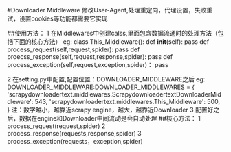 #Downloader Middleware
修改User-Agent,处理重定向，代理设置，失败重试，设置cookies等功能都需要它实现

##使用方法：
1 在Middlewares中创建calss,里面包含数据流通时的处理方法（包括下面的核心方法）
  eg:
    class This_Middleware():
      def __init__(self):
        pass
      def process_request(self,request,spider):
        pass
      def proecss_response(self,request,response,spider):
        pass
      def process_exception(self,request,exception,spider)：
        pass
    
2 在setting.py中配置,配置位置：DOWNLOADER_MIDDLEWARE之后
 eg:
  DOWNLOADER_MIDDLEWARE:DOWNLOADER_MIDDLEWARES = {
    'scrapydownloadertext.middlewares.ScrapydownloadertextDownloaderMiddleware': 543,
    'scrapydownloadertext.middlewares.This_Middleware': 500,
    }
    注：数字越小，越靠近scrapy engine，越大，越靠近Downloader
3 配置好之后，数据在engine和Downloader中间流动是会自动处理
##核心方法：
1 process_request(request,spider)
2 process_response(requests,response,spider)
3 process_exception(requests，exception,spider)
